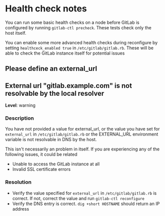 # Health check notes

You can run some basic health checks on a node before GitLab is configured by running `gitlab-ctl precheck`. These tests check only the host itself.

You can enable some more advanced health checks during reconfigure by setting `healthceck_enabled true` in `/etc/gitlab/gitlab.rb`. These will be able to check the GitLab instance itself for potential issues


## Please define an external_url
## External url "gitlab.example.com" is not resolvable by the local resolver

**Level**: warning

### Description

You have not provided a value for external_url, or the value you have set for `external_url` in `/etc/gitlab/gitlab.rb` or the EXTERNAL_URL environment variable is not resolvable in DNS by the host.

This isn't necessarily an problem in itself. If you are experiencing any of the following issues, it could be related
* Unable to access the GitLab instance at all
* Invalid SSL certificate errors

### Resolution
* Verify the value specified for `external_url` in `/etc/gitlab/gitlab.rb` is correct. If not, correct the value and run `gitlab-ctl reconfigure`
* Verify the DNS entry is correct. `dig +short HOSTNAME` should return an IP address
